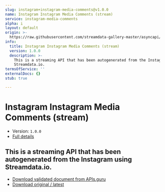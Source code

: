 ```yaml
---
slug: instagram+instagram-media-comments@v1.0.0
name: Instagram Instagram Media Comments (stream)
service: instagram-media-comments
alpha: i
layout: default
origin: >-
  https://raw.githubusercontent.com/streamdata-gallery-master/asyncapi/master/_listings/instagram/instagram-instagram-media-comments-stream-async.md
info:
  title: Instagram Instagram Media Comments (stream)
  version: 1.0.0
  description: >-
    This is a streaming API that has been autogenerated from the Instagram using
    Streamdata.io.
termsOfService: ''
externalDocs: {}
stub: true

---
```

# Instagram Instagram Media Comments (stream)

* Version: `1.0.0`
* [Full details](../html/instagram+instagram-media-comments@v1.0.0.html)



## This is a streaming API that has been autogenerated from the Instagram using Streamdata.io.



* [Download validated document from APIs.guru](https://raw.githubusercontent.com/APIs-guru/asyncapi-directory/master/docs/APIs/instagram%2Binstagram-media-comments%40v1.0.0.yaml)
* [Download original / latest](https://raw.githubusercontent.com/streamdata-gallery-master/asyncapi/master/_listings/instagram/instagram-instagram-media-comments-stream-async.md)

<script type="application/ld+json">
{
  "@context": "http://schema.org/",
  "@type": "WebAPI",
  "description": "This is a streaming API that has been autogenerated from the Instagram using Streamdata.io.",
  "documentation": "",

  "name": "Instagram Instagram Media Comments (stream)"
}
</script>
